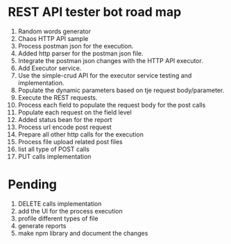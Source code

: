 # REST API tester bot road map

<ol>
<li>Random words generator</li>
<li>Chaos HTTP API sample</li>
<li>Process postman json for the execution.</li>
<li>Added http parser for the postman json file.</li>
<li>Integrate the postman json changes with the HTTP API executor.</li>
<li>Add Executor service.</li>
<li>Use the simple-crud API for the executor service testing and implementation.</li>
<li> Populate the dynamic parameters based on tje request body/parameter.</li>
<li>Execute the REST requests.</li>
<li>Process each field to populate the request body for the post calls</li>
<li>Populate each request on the field level</li>
<li>Added status bean for the report</li>
<li>Process url encode post request</li>
<li>Prepare all other http calls for the execution</li>
<li>Process file upload related post files</li>
<li>list all type of POST calls</li>
<li>PUT calls implementation</li>
</ol>

# Pending
<ol>
<li>DELETE calls implementation</li>
<li>add the UI for the process execution</li>
<li>profile different types of file</li>
<li>generate reports</li>
<li>make npm library and document the changes</li>
</ol>
